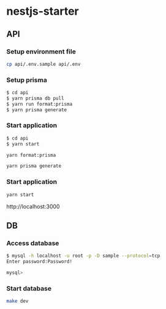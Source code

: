 # nestjs-starter

## API

### Setup environment file

```bash
cp api/.env.sample api/.env
```

### Setup prisma

```bash
$ cd api
$ yarn prisma db pull
$ yarn run format:prisma
$ yarn prisma generate
```

### Start application

```bash
$ cd api
$ yarn start
```

```bash
yarn format:prisma
```

```bash
yarn prisma generate
```

### Start application

```bash
yarn start
```

http://localhost:3000

## DB

### Access database

```bash
$ mysql -h localhost -u root -p -D sample --protocol=tcp
Enter password:Password!

mysql>
```

### Start database

```bash
make dev
```
